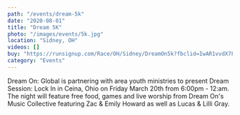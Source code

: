 ```yaml
---
path: "/events/dream-5k"
date: "2020-08-01"
title: "Dream 5K"
photo: "/images/events/5k.jpg"
location: "Sidney, OH"
videos: []
buy: "https://runsignup.com/Race/OH/Sidney/DreamOn5k?fbclid=IwAR1vvdX7FHm7b_R3WPU5Bvxo7BSsZ7ySmVgp4Cdfs-evCo2Y0VqE_njFtmk"
category: "Events"
---
```


Dream On: Global is partnering with area youth ministries to present Dream Session: Lock In in Ceina, Ohio on Friday March 20th from 6:00pm - 12:am. The night will feature free food, games and live worship from Dream On's Music Collective featuring Zac & Emily Howard as well as Lucas & Lilli Gray.